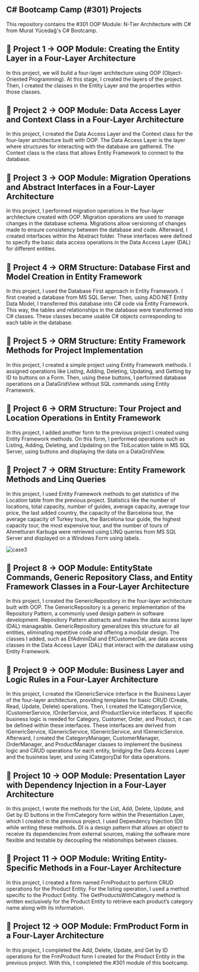 ## C# Bootcamp Camp (#301) Projects
This repository contains the #301 OOP Module: N-Tier Architecture with C# from Murat Yücedağ's C# Bootcamp.

## 📌 Project 1 -> OOP Module: Creating the Entity Layer in a Four-Layer Architecture
In this project, we will build a four-layer architecture using OOP (Object-Oriented Programming). At this stage, I created the layers of the project. Then, I created the classes in the Entity Layer and the properties within those classes.

## 📌 Project 2 -> OOP Module: Data Access Layer and Context Class in a Four-Layer Architecture
In this project, I created the Data Access Layer and the Context class for the four-layer architecture built with OOP. The Data Access Layer is the layer where structures for interacting with the database are gathered. The Context class is the class that allows Entity Framework to connect to the database.

## 📌 Project 3 -> OOP Module: Migration Operations and Abstract Interfaces in a Four-Layer Architecture
In this project, I performed migration operations in the four-layer architecture created with OOP. Migration operations are used to manage changes in the database schema. Migrations allow versioning of changes made to ensure consistency between the database and code. Afterward, I created interfaces within the Abstract folder. These interfaces were defined to specify the basic data access operations in the Data Access Layer (DAL) for different entities.

## 📌 Project 4 -> ORM Structure: Database First and Model Creation in Entity Framework
In this project, I used the Database First approach in Entity Framework. I first created a database from MS SQL Server. Then, using ADO.NET Entity Data Model, I transferred this database into C# code via Entity Framework. This way, the tables and relationships in the database were transformed into C# classes. These classes became usable C# objects corresponding to each table in the database.

## 📌 Project 5 -> ORM Structure: Entity Framework Methods for Project Implementation
In this project, I created a simple project using Entity Framework methods. I assigned operations like Listing, Adding, Deleting, Updating, and Getting by ID to buttons on a Form. Then, using these buttons, I performed database operations on a DataGridView without SQL commands using Entity Framework.

## 📌 Project 6 -> ORM Structure: Tour Project and Location Operations in Entity Framework
In this project, I added another form to the previous project I created using Entity Framework methods. On this form, I performed operations such as Listing, Adding, Deleting, and Updating on the TblLocation table in MS SQL Server, using buttons and displaying the data on a DataGridView.

## 📌 Project 7 -> ORM Structure: Entity Framework Methods and Linq Queries
In this project, I used Entity Framework methods to get statistics of the Location table from the previous project. Statistics like the number of locations, total capacity, number of guides, average capacity, average tour price, the last added country, the capacity of the Barcelona tour, the average capacity of Turkey tours, the Barcelona tour guide, the highest capacity tour, the most expensive tour, and the number of tours of Ahmetturan Karbuga were retrieved using LINQ queries from MS SQL Server and displayed on a Windows Form using labels.

![case3](https://github.com/user-attachments/assets/08a1cec7-e626-485c-93a3-44399ea6ce7a)
## 📌 Project 8 -> OOP Module: EntityState Commands, Generic Repository Class, and Entity Framework Classes in a Four-Layer Architecture
In this project, I created the GenericRepository in the four-layer architecture built with OOP. The GenericRepository is a generic implementation of the Repository Pattern, a commonly used design pattern in software development. Repository Pattern abstracts and makes the data access layer (DAL) manageable. GenericRepository generalizes this structure for all entities, eliminating repetitive code and offering a modular design. The classes I added, such as EfAdminDal and EfCustomerDal, are data access classes in the Data Access Layer (DAL) that interact with the database using Entity Framework.

## 📌 Project 9 -> OOP Module: Business Layer and Logic Rules in a Four-Layer Architecture
In this project, I created the IGenericService interface in the Business Layer of the four-layer architecture, providing templates for basic CRUD (Create, Read, Update, Delete) operations. Then, I created the ICategoryService, ICustomerService, IOrderService, and IProductService interfaces. If specific business logic is needed for Category, Customer, Order, and Product, it can be defined within these interfaces. These interfaces are derived from IGenericService<Category>, IGenericService<Customer>, IGenericService<Order>, and IGenericService<Product>. Afterward, I created the CategoryManager, CustomerManager, OrderManager, and ProductManager classes to implement the business logic and CRUD operations for each entity, bridging the Data Access Layer and the business layer, and using ICategoryDal for data operations.

## 📌 Project 10 -> OOP Module: Presentation Layer with Dependency Injection in a Four-Layer Architecture
In this project, I wrote the methods for the List, Add, Delete, Update, and Get by ID buttons in the FrmCategory form within the Presentation Layer, which I created in the previous project. I used Dependency Injection (DI) while writing these methods. DI is a design pattern that allows an object to receive its dependencies from external sources, making the software more flexible and testable by decoupling the relationships between classes.

## 📌 Project 11 -> OOP Module: Writing Entity-Specific Methods in a Four-Layer Architecture
In this project, I created a form named FrmProduct to perform CRUD operations for the Product Entity. For the listing operation, I used a method specific to the Product Entity. The GetProductsWithCategory method is written exclusively for the Product Entity to retrieve each product’s category name along with its information.

## 📌 Project 12 -> OOP Module: FrmProduct Form in a Four-Layer Architecture
In this project, I completed the Add, Delete, Update, and Get by ID operations for the FrmProduct form I created for the Product Entity in the previous project. With this, I completed the #301 module of this bootcamp.
